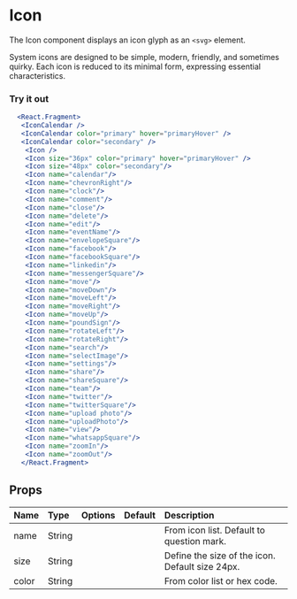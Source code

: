 # Icon

The Icon component displays an icon glyph as an `<svg>` element.

System icons are designed to be simple, modern, friendly, and sometimes quirky.
Each icon is reduced to its minimal form, expressing essential characteristics.

### Try it out

```.jsx
  <React.Fragment>
   <IconCalendar />
   <IconCalendar color="primary" hover="primaryHover" />
   <IconCalendar color="secondary" />
    <Icon />
    <Icon size="36px" color="primary" hover="primaryHover" />
    <Icon size="48px" color="secondary"/>
    <Icon name="calendar"/>
    <Icon name="chevronRight"/>
    <Icon name="clock"/>
    <Icon name="comment"/>
    <Icon name="close"/>
    <Icon name="delete"/>
    <Icon name="edit"/>
    <Icon name="eventName"/>
    <Icon name="envelopeSquare"/>
    <Icon name="facebook"/>
    <Icon name="facebookSquare"/>
    <Icon name="linkedin"/>
    <Icon name="messengerSquare"/>
    <Icon name="move"/>
    <Icon name="moveDown"/>
    <Icon name="moveLeft"/>
    <Icon name="moveRight"/>
    <Icon name="moveUp"/>
    <Icon name="poundSign"/>
    <Icon name="rotateLeft"/>
    <Icon name="rotateRight"/>
    <Icon name="search"/>
    <Icon name="selectImage"/>
    <Icon name="settings"/>
    <Icon name="share"/>
    <Icon name="shareSquare"/>
    <Icon name="team"/>
    <Icon name="twitter"/>
    <Icon name="twitterSquare"/>
    <Icon name="upload photo"/>
    <Icon name="uploadPhoto"/>
    <Icon name="view"/>
    <Icon name="whatsappSquare"/>
    <Icon name="zoomIn"/>
    <Icon name="zoomOut"/>
   </React.Fragment>
```

## Props

| Name  | Type   | Options | Default | Description                                     |
| :---- | :----- | :-----: | :------ | :---------------------------------------------- |
| name  | String |         |         | From icon list. Default to question mark.       |
| size  | String |         |         | Define the size of the icon. Default size 24px. |
| color | String |         |         | From color list or hex code.                    |
